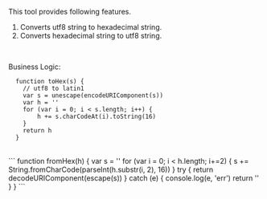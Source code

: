 This tool provides following features.  
1. Converts utf8 string to hexadecimal string.  
2. Converts hexadecimal string to utf8 string.  
<br />

Business Logic:  
<span style="font-size: 12px; color: #618BF7;">
```
  function toHex(s) {
    // utf8 to latin1
    var s = unescape(encodeURIComponent(s))
    var h = ''
    for (var i = 0; i < s.length; i++) {
        h += s.charCodeAt(i).toString(16)
    }
    return h
  }
```  
<br />
```
  function fromHex(h) {
    var s = ''
    for (var i = 0; i < h.length; i+=2) {
        s += String.fromCharCode(parseInt(h.substr(i, 2), 16))
    }
    try {
      return decodeURIComponent(escape(s))
    } catch (e) {
      console.log(e, 'err')
      return ''
    }
  }
```
</span>
